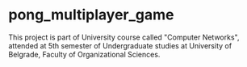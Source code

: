 # pong_multiplayer_game
This project is part of University course called "Computer Networks", attended at 5th semester of Undergraduate studies at University of Belgrade, Faculty of Organizational Sciences. 
